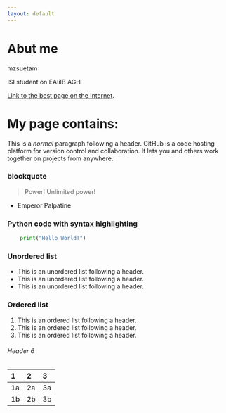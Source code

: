 ```yaml
---
layout: default
---
```


# Abut me

mzsuetam

ISI student on EAIiIB AGH

[Link to the best page on the Internet](mzsuetam.github.io).

# My page contains:

This is a *normal* paragraph following a header. GitHub is a code hosting platform for version control and collaboration. It lets you and others work together on projects from anywhere.

### blockquote

>  Power!
>  Unlimited power!

- Emperor Palpatine

### Python code with syntax highlighting

```python
	print("Hello World!")
```

### Unordered list

*   This is an unordered list following a header.
*   This is an unordered list following a header.
*   This is an unordered list following a header.

### Ordered list

1.  This is an ordered list following a header.
2.  This is an ordered list following a header.
3.  This is an ordered list following a header.

###### Header 6

| 1  | 2  | 3  |
|:---|:---|:---|
| 1a | 2a | 3a |
| 1b | 2b | 3b |
